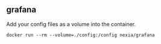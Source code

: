 ## grafana

Add your config files as a volume into the container.

```shell
docker run --rm --volume=./config:/config nexia/grafana
```

